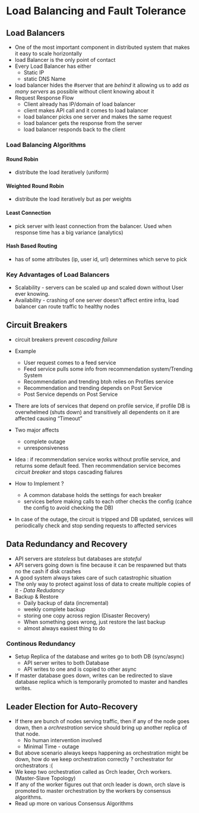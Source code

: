# Load Balancing and Fault Tolerance

## Load Balancers

* One of the most important component in distributed system that makes it easy to scale horizontally
* load Balancer is the only point of contact
* Every Load Balancer has either
  * Static IP
  * static DNS Name
* load balancer hides the #server that are *behind* it allowing us to add *as many servers* as possible without client knowing about it
* Request Response Flow
  * Client already has IP/domain of load balancer
  * client makes API call and it comes to load balancer
  * load balancer picks one server and makes the same request
  * load balancer gets the response from the server
  * load balancer responds back to the client

### Load Balancing Algorithms

#### Round Robin

* distribute the load iteratively (uniform)

#### Weighted Round Robin

* distribute the load iteratively but as per weights

#### Least Connection

* pick server with least connection from the balancer. Used when response time has a big variance (analytics)

#### Hash Based Routing

* has of some attributes (ip, user id, url) determines which serve to pick

### Key Advantages of Load Balancers

* Scalability - servers can be scaled up and scaled down without User ever knowing.
* Availability - crashing of one server doesn’t affect entire infra, load balancer can route traffic to healthy nodes

## Circuit Breakers

* circuit breakers prevent *cascading failure*
* Example
  * User request comes to a feed service
  * Feed service pulls some info from recommendation system/Trending System
  * Recommendation and trending btoh relies on Profiles service
  * Recommendation and trending depends on Post Service
  * Post Service depends on Post Service
* There are lots of services that depend on profile service, if profile DB is overwhelmed (shuts down) and transitively all dependents on it are affected causing “Timeout”
* Two major affects
  * complete outage
  * unresponsiveness
* Idea : if recommendation service works without profile service, and returns some default feed. Then recommendation service becomes *circuit breaker* and stops cascading fialures

* How to Implement ?
  * A common database holds the settings for each breaker
  * services before making calls to each other checks the config (cahce the config to avoid checking the DB)
* In case of the outage, the circuit is tripped and DB updated, services will periodically check and stop sending requests to affected services

## Data Redundancy and Recovery

* API servers are *stateless* but databases are *stateful*
* API servers going down is fine because it can be respawned but thats no the cash if disk crashes
* A good system always takes care of such catastrophic situation
* The only way to protect against loss of data to create multiple copies of it - *Data Redudancy*
* Backup & Restore
  * Daily backup of data (incremental)
  * weekly complete backup
  * storing one copy across region (Disaster Recovery)
  * When something goes wrong, just restore the last backup
  * almost always easiest thing to do

### Continous Redundancy

* Setup Replica of the database and writes go to both DB (sync/async)
  * API server writes to both Database
  * API writes to one and is copied to other async
* If master database goes down, writes can be redirected to slave database replica which is temporarily promoted to master and handles writes.

## Leader Election for Auto-Recovery

* If there are bunch of nodes serving traffic, then if any of the node goes down, then a *orchrestration* service should bring up another replica of that node.
  * No human intervention involved
  * Minimal Time - outage
* But above scenario always keeps happening as orchestration might be down, how do we keep orchestration correctly ? orchestrator for orchestrators :(
* We keep two orchestration called as Orch leader, Orch workers. (Master-Slave Topology)
* If any of the worker figures out that orch leader is down, orch slave is promoted to master orchestration by the workers by consensus algorithms.
* Read up more on various Consensus Algorithms